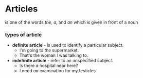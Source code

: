 # Articles
is one of the words *the*, *a*, and *an* which is given in front of a noun

### types of article
- **definite article** - is used to identify a particular subject.
    - I'm going to *the* supermarket.
    - That's the woman I was talking to.
- **indefinite article** - refer to an unspecified subject.
    - Is there *a* hospital near here?
    - I need *an* examination for my testicles.


